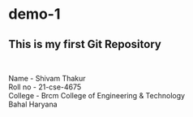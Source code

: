 # demo-1
<h2>This is my first Git Repository<h2></h2>
<br>
Name - Shivam Thakur
<br>
Roll no - 21-cse-4675
<br>
College - Brcm College of Engineering & Technology 
<br>
          Bahal Haryana

